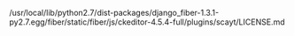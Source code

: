/usr/local/lib/python2.7/dist-packages/django_fiber-1.3.1-py2.7.egg/fiber/static/fiber/js/ckeditor-4.5.4-full/plugins/scayt/LICENSE.md